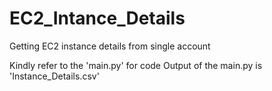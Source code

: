 # EC2_Intance_Details
Getting EC2 instance details from single account


Kindly refer to the 'main.py' for code
Output of the main.py is 'Instance_Details.csv'
